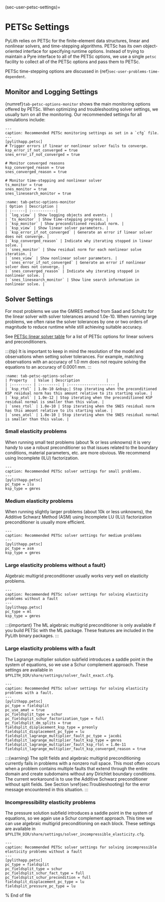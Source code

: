 (sec-user-petsc-settings)=
# PETSc Settings

PyLith relies on PETSc for the finite-element data structures, linear and nonlinear solvers, and time-stepping algorithms.
PETSc has its own object-oriented interface for specifying runtime options.
Instead of trying to maintain a Pyre interface to all of the PETSc options, we use a single `petsc` facility to collect all of the PETSc options and pass them to PETSc.

PETSc time-stepping options are discussed in {ref}`sec-user-problems-time-dependent`.

## Monitor and Logging Settings

{numref}`tab-petsc-options-monitor` shows the main monitoring options offered by PETSc.
When optimizing and troubleshooting solver settings, we usually turn on all the monitoring.
Our recommended settings for all simulations include:

```{code-block} cfg
---
caption: Recommended PETSc monitoring settings as set in a `cfg` file.
---
[pylithapp.petsc]
# Trigger errors if linear or nonlinear solver fails to converge.
ksp_error_if_not_converged = true
snes_error_if_not_converged = true

# Monitor converged reasons
ksp_converged_reason = true
snes_converged_reason = true

# Monitor time-stepping and nonlinear solver
ts_monitor = true
snes_monitor = true
snes_linesearch_monitor = true
```

```{table} Description of PETSc monitoring settings
:name: tab-petsc-options-monitor
| Option | Description |
| :------| :-----------|
| `log_view` | Show logging objects and events. |
| `ts_monitor` | Show time-stepping progress. |
| `ksp_monitor` | Show preconditioned residual norm. |
| `ksp_view` | Show linear solver parameters. |
| `ksp_error_if_not_converged` | Generate an error if linear solver does not converge. |
| `ksp_converged_reason` | Indicate why iterating stopped in linear solve. |
| `snes_monitor` | Show residual norm for each nonlinear solve iteration. |
| `snes_view` | Show nonlinear solver parameters. |
| `snes_error_if_not_converged` | Generate an error if nonlinear solver does not converge. |
| `snes_converged_reason` | Indicate why iterating stopped in nonlinear solve. |
| `snes_linesearch_monitor` | Show line search information in nonlinear solve. |
```

## Solver Settings

For most problems we use the GMRES method from Saad and Schultz for the linear solver with solver tolerances around 1.0e-10.
When running large problems, we often raise the solver tolerances by one or two orders of magnitude to reduce runtime while still achieving suitable accuracy.

See [PETSc linear solver table](https://petsc.org/release/docs/manual/ksp/#tab-kspdefaults) for a list of PETSc options for linear solvers and preconditioners.

:::{tip}
It is important to keep in mind the resolution of the model and observations when setting solver tolerances.
For example, matching observations with an accuracy of 1.0 mm does not require solving the equations to an accuracy of 0.0001 mm.
:::

```{table} Recommended starting point for PETSc solver tolerances.
:name: tab-petsc-options-solver
| Property   | Value | Description            |
| :--------- | :--------: | :--------------------- |
| `ksp_rtol` | 1.0e-10 &nbsp;| Stop iterating when the preconditioned KSP residual norm has this amount relative to its starting value. |
| `ksp_atol` | 1.0e-12 | Stop iterating when the preconditioned KSP residual normal is smaller than this value. |
| `snes_rtol` | 1.0e-10 | Stop iterating when the SNES residual norm has this amount relative to its starting value. |
| `snes_atol` | 1.0e-10 | Stop iterating when the SNES residual normal is smaller than this value. |
```

### Small elasticity problems

When running small test problems (about 1k or less unknowns) it is very handy to use a robust preconditioner so that issues related to the boundary conditions, material parameters, etc. are more obvious.
We recommend using Incomplete (ILU) factorization.

```{code-block} cfg
---
caption: Recommended PETSc solver settings for small problems.
---
[pylithapp.petsc]
pc_type = ilu
ksp_type = gmres
```

### Medium elasticity problems

When running slightly larger problems (about 10k or less unknowns), the Additive Schwarz Method (ASM) using Incomplete LU (ILU) factorization preconditioner is usually more efficient.

```{code-block} cfg
---
caption: Recommended PETSc solver settings for medium problems
---
[pylithapp.petsc]
pc_type = asm
ksp_type = gmres
```

### Large elasticity problems without a fault}

Algebraic multigrid preconditioner usually works very well on elasticity problems.

```{code-block} cfg
---
caption: Recommended PETSc solver settings for solving elasticity problems without a fault
---
[pylithapp.petsc]
pc_type = ml
ksp_type = gmres
```

:::{important}
The ML algebraic multigrid preconditioner is only available if you build PETSc with the ML package. These features are included in the PyLith binary packages.
:::

### Large elasticity problems with a fault

The Lagrange multiplier solution subfield introduces a saddle point in the system of equations, so we use a Schur complement approach. These settings are available in `$PYLITH_DIR/share/settings/solver_fault_exact.cfg`.

```{code-block} cfg
---
caption: Recommended PETSc solver settings for solving elasticity problems with a fault.
---
[pylithapp.petsc]
pc_type = fieldsplit
pc_use_amat = true
pc_fieldsplit_type = schur
pc_fieldsplit_schur_factorization_type = full
pc_fieldsplit_dm_splits = true
fieldsplit_displacement_ksp_type = preonly
fieldsplit_displacement_pc_type = lu
fieldsplit_lagrange_multiplier_fault_pc_type = jacobi
fieldsplit_lagrange_multiplier_fault_ksp_type = gmres
fieldsplit_lagrange_multiplier_fault_ksp_rtol = 1.0e-11
fieldsplit_lagrange_multiplier_fault_ksp_converged_reason = true
```

:::{warning}
The split fields and algebraic multigrid preconditioning currently fails in problems with a nonzero null space.
This most often occurs when a problem contains multiple faults that extend through the entire domain and create subdomains without any Dirichlet boundary conditions.
The current workaround is to use the Additive Schwarz preconditioner without split fields.
See Section \vref{sec:Troubleshooting} for the error message encountered in this situation.
:::

### Incompressibility elasticity problems

The pressure solution subfield introduces a saddle point in the system of equations, so we again use a Schur complement approach.
This time we can use algebraic multigrid preconditioning on each block.
These settings are available in `$PYLITH_DIR/share/settings/solver_incompressible_elasticity.cfg`.

```{code-block} cfg
---
caption: Recommended PETSc solver settings for solving incompressible elasticity problems without a fault
---
[pylithapp.petsc]
pc_type = fieldsplit
pc_fieldsplit_type = schur
pc_fieldsplit_schur_fact_type = full
pc_fieldsplit_schur_precondition = full
fieldsplit_displacement_pc_type = lu
fieldsplit_pressure_pc_type = lu
```

% End of file
